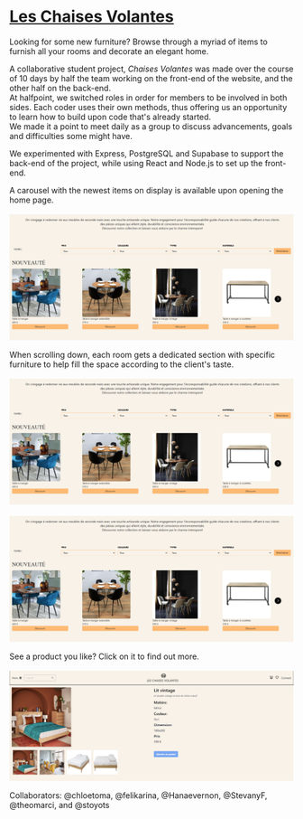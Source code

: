 # [Les Chaises Volantes](https://plateforme-vente-meubles-chaisesvolantes-front.vercel.app/)

Looking for some new furniture? Browse through a myriad of items to furnish all your rooms and decorate an elegant home.

A collaborative student project, <i>Chaises Volantes</i> was made over the course of 10 days by half the team working on the front-end of the website, and the other half on the back-end. 
<br>At halfpoint, we switched roles in order for members to be involved in both sides. Each coder uses their own methods, thus offering us an opportunity to learn how to build upon code that's already started.
<br>We made it a point to meet daily as a group to discuss advancements, goals and difficulties some might have.

We experimented with Express, PostgreSQL and Supabase to support the back-end of the project, while using React and Node.js to set up the front-end.

A carousel with the newest items on display is available upon opening the home page.<br><br>
![Home Page](./Chaise_Volante/img/HOME_README.png)

When scrolling down, each room gets a dedicated section with specific furniture to help fill the space according to the client's taste.<br><br>
![Living Room](./Chaise_Volante/img/HOME_README.png)<br><br>
![Bathroom](./Chaise_Volante/img/HOME_README.png)

See a product you like? Click on it to find out more.<br><br>
![Product Page](./Chaise_Volante/img/PAGE_PRODUIT_README.png)

Collaborators: @chloetoma, @felikarina, @Hanaevernon, @StevanyF, @theomarci, and @stoyots

